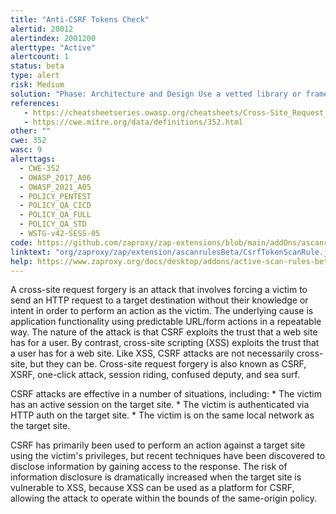 ```yaml
---
title: "Anti-CSRF Tokens Check"
alertid: 20012
alertindex: 2001200
alerttype: "Active"
alertcount: 1
status: beta
type: alert
risk: Medium
solution: "Phase: Architecture and Design Use a vetted library or framework that does not allow this weakness to occur or provides constructs that make this weakness easier to avoid. For example, use anti-CSRF packages such as the OWASP CSRFGuard.  Phase: Implementation Ensure that your application is free of cross-site scripting issues, because most CSRF defenses can be bypassed using attacker-controlled script.  Phase: Architecture and Design Generate a unique nonce for each form, place the nonce into the form, and verify the nonce upon receipt of the form. Be sure that the nonce is not predictable (CWE-330). Note that this can be bypassed using XSS.  Identify especially dangerous operations. When the user performs a dangerous operation, send a separate confirmation request to ensure that the user intended to perform that operation. Note that this can be bypassed using XSS.  Use the ESAPI Session Management control. This control includes a component for CSRF.  Do not use the GET method for any request that triggers a state change.  Phase: Implementation Check the HTTP Referer header to see if the request originated from an expected page. This could break legitimate functionality, because users or proxies may have disabled sending the Referer for privacy reasons."
references:
   - https://cheatsheetseries.owasp.org/cheatsheets/Cross-Site_Request_Forgery_Prevention_Cheat_Sheet.html
   - https://cwe.mitre.org/data/definitions/352.html
other: ""
cwe: 352
wasc: 9
alerttags: 
  - CWE-352
  - OWASP_2017_A06
  - OWASP_2021_A05
  - POLICY_PENTEST
  - POLICY_QA_CICD
  - POLICY_QA_FULL
  - POLICY_QA_STD
  - WSTG-v42-SESS-05
code: https://github.com/zaproxy/zap-extensions/blob/main/addOns/ascanrulesBeta/src/main/java/org/zaproxy/zap/extension/ascanrulesBeta/CsrfTokenScanRule.java
linktext: "org/zaproxy/zap/extension/ascanrulesBeta/CsrfTokenScanRule.java"
help: https://www.zaproxy.org/docs/desktop/addons/active-scan-rules-beta/#id-20012
---
```

A cross-site request forgery is an attack that involves forcing a victim to send an HTTP request to a target destination without their knowledge or intent in order to perform an action as the victim. The underlying cause is application functionality using predictable URL/form actions in a repeatable way. The nature of the attack is that CSRF exploits the trust that a web site has for a user. By contrast, cross-site scripting (XSS) exploits the trust that a user has for a web site. Like XSS, CSRF attacks are not necessarily cross-site, but they can be. Cross-site request forgery is also known as CSRF, XSRF, one-click attack, session riding, confused deputy, and sea surf.

CSRF attacks are effective in a number of situations, including:
    * The victim has an active session on the target site.
    * The victim is authenticated via HTTP auth on the target site.
    * The victim is on the same local network as the target site.

CSRF has primarily been used to perform an action against a target site using the victim's privileges, but recent techniques have been discovered to disclose information by gaining access to the response. The risk of information disclosure is dramatically increased when the target site is vulnerable to XSS, because XSS can be used as a platform for CSRF, allowing the attack to operate within the bounds of the same-origin policy.
